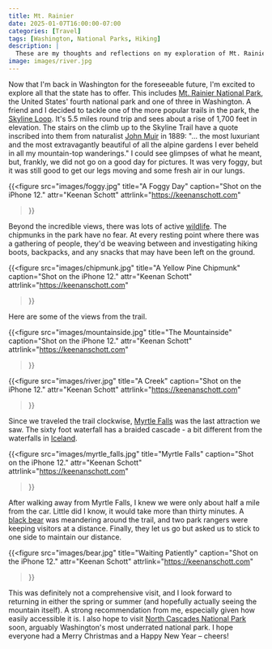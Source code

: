 ```yaml
---
title: Mt. Rainier
date: 2025-01-07T16:00:00-07:00
categories: [Travel]
tags: [Washington, National Parks, Hiking]
description: |
  These are my thoughts and reflections on my exploration of Mt. Rainier.
image: images/river.jpg
---
```


Now that I'm back in Washington for the foreseeable future, I'm excited to explore all that the state has to offer. This includes [Mt. Rainier National Park](https://en.wikipedia.org/wiki/Mount_Rainier_National_Park), the United States' fourth national park and one of three in Washington. A friend and I decided to tackle one of the more popular trails in the park, the [Skyline Loop](https://www.nps.gov/mora/planyourvisit/skyline-trail.htm). It's 5.5 miles round trip and sees about a rise of 1,700 feet in elevation. The stairs on the climb up to the Skyline Trail have a quote inscribed into them from naturalist [John Muir](https://en.wikipedia.org/wiki/John_Muir) in 1889: "... the most luxuriant and the most extravagantly beautiful of all the alpine gardens I ever beheld in all my mountain-top wanderings." I could see glimpses of what he meant, but, frankly, we did not go on a good day for pictures. It was very foggy, but it was still good to get our legs moving and some fresh air in our lungs.

{{<figure
  src="images/foggy.jpg"
  title="A Foggy Day"
  caption="Shot on the iPhone 12."
  attr="Keenan Schott"
  attrlink="https://keenanschott.com"
>}}

Beyond the incredible views, there was lots of active [wildlife](https://www.nps.gov/mora/learn/nature/rodents.htm). The chipmunks in the park have no fear. At every resting point where there was a gathering of people, they'd be weaving between and investigating hiking boots, backpacks, and any snacks that may have been left on the ground. 

{{<figure
  src="images/chipmunk.jpg"
  title="A Yellow Pine Chipmunk"
  caption="Shot on the iPhone 12."
  attr="Keenan Schott"
  attrlink="https://keenanschott.com"
>}}

Here are some of the views from the trail.

{{<figure
  src="images/mountainside.jpg"
  title="The Mountainside"
  caption="Shot on the iPhone 12."
  attr="Keenan Schott"
  attrlink="https://keenanschott.com"
>}}

{{<figure
  src="images/river.jpg"
  title="A Creek"
  caption="Shot on the iPhone 12."
  attr="Keenan Schott"
  attrlink="https://keenanschott.com"
>}}

Since we traveled the trail clockwise, [Myrtle Falls](https://www.nps.gov/places/myrtle-falls.htm) was the last attraction we saw. The sixty foot waterfall has a braided cascade - a bit different from the waterfalls in [Iceland](https://keenanschott.com/posts/travel/iceland/).

{{<figure
  src="images/myrtle_falls.jpg"
  title="Myrtle Falls"
  caption="Shot on the iPhone 12."
  attr="Keenan Schott"
  attrlink="https://keenanschott.com"
>}}

After walking away from Myrtle Falls, I knew we were only about half a mile from the car. Little did I know, it would take more than thirty minutes. A [black bear](https://www.nps.gov/mora/learn/nature/carnivores.htm) was meandering around the trail, and two park rangers were keeping visitors at a distance. Finally, they let us go but asked us to stick to one side to maintain our distance.

{{<figure
  src="images/bear.jpg"
  title="Waiting Patiently"
  caption="Shot on the iPhone 12."
  attr="Keenan Schott"
  attrlink="https://keenanschott.com"
>}}

This was definitely not a comprehensive visit, and I look forward to returning in either the spring or summer (and hopefully actually seeing the mountain itself). A strong recommendation from me, especially given how easily accessible it is. I also hope to visit [North Cascades National Park](https://en.wikipedia.org/wiki/North_Cascades_National_Park) soon, arguably Washington's most underrated national park. I hope everyone had a Merry Christmas and a Happy New Year – cheers!